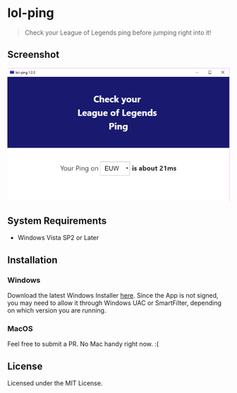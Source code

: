 # lol-ping

> Check your League of Legends ping before jumping right into it!

## Screenshot

![Screenshot of lol-ping](assets/img/screenshot.png)

## System Requirements

- Windows Vista SP2 or Later

## Installation

### Windows

Download the latest Windows Installer [here](https://github.com/PascaleBeier/lol-ping/releases).
Since the App is not signed, you may need to allow it through Windows UAC or SmartFilter, depending on which version you are running.


### MacOS

Feel free to submit a PR. No Mac handy right now. :(

## License

Licensed under the MIT License.
